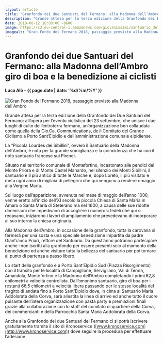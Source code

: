 ```yaml
---
layout: article
title: "Granfondo dei due Santuari del Fermano: alla Madonna dell’Ambro giro di boa e la benedizione ai ciclisti"
description: "Grande attesa per la terza edizione della Granfondo dei Due Santuari del Fermano: all’opera per l’evento ciclistico del 23 settembre, che unisce i due luoghi di culto dell’entroterra fermano, un’organizzazione ben collaudata come quella della Gio.Ca. Communications, de il Comitato del Grande Ciclismo a Porto Sant’Elpidio e dell’amministrazione comunale elpidiense."
date: 2018-08-12 10:00:00 -0600
image: https://s3.eu-central-1.amazonaws.com/giovanissimi/santuario_del_ambro.jpg
imagealt: "Gran Fondo del Fermano 2018, passaggio previsto alla Madonna dell'Ambro"
---
```


# Granfondo dei due Santuari del Fermano: alla Madonna dell’Ambro giro di boa e la benedizione ai ciclisti

#### Luca Alò - {{ page.date | date: '%d/%m/%Y' }}

![Gran Fondo del Fermano 2018, passaggio previsto alla Madonna dell'Ambro](https://s3.eu-central-1.amazonaws.com/giovanissimi/santuario_del_ambro.jpg)

Grande attesa per la terza edizione della Granfondo dei Due Santuari del Fermano: all’opera per l’evento ciclistico del 23 settembre, che unisce i due luoghi di culto dell’entroterra fermano, un’organizzazione ben collaudata come quella della Gio.Ca. Communications, de il Comitato del Grande Ciclismo a Porto Sant’Elpidio e dell’amministrazione comunale elpidiense.

La “Piccola Lourdes dei Sibillini”, ovvero il Santuario della Madonna dell’Ambro, è nota per la grande somiglianza e la coincidenza che ha con il noto santuario francese sui Pirenei.

Situato nel territorio comunale di Montefortino, incastonato alle pendici del Monte Priora e di Monte Castel Manardo, nel silenzio dei Monti Sibillini, il santuario è il più antico di tutte le Marche e, dopo Loreto, il più visitato e meta ogni anno di migliaia di pellegrini che qui vengono a rendere omaggio alla Vergine Maria.

Sul luogo dell’apparizione, avvenuta nel mese di maggio dell’anno 1000, venne eretto all’inizio dell’XI secolo la piccola Chiesa di Santa Maria in Amaro o Santa Maria di Steterano ma nel 1600, a causa delle sue ridotte dimensioni che impedivano di accogliere i numerosi fedeli che qui si recavano, iniziarono i lavori di ampliamento che prevedevano di incorporare al suo interno la chiesa originaria.

Alla Madonna dell’Ambro, in occasione della granfondo, tutta la carovana si fermerà per una sosta e una speciale benedizione impartita da padre Gianfranco Priori, rettore del Santuario. Da quest’anno potranno partecipare anche i non iscritti alla granfondo per essere presenti solo al momento della benedizione ed anche visitare tutta la bellezza del santuario per poi tornare al punto di partenza a passo libero.

Lo start della granfondo è a Porto Sant’Elpidio Sud (Piazza Risorgimento) con il transito per le località di Campiglione, Servigliano, Val di Tenna, Amandola, Montefortino e la Madonna dell’Ambro completando i primi 62,8 chilometri a velocità controllata. Dall’omonimo santuario, giro di boa per i restanti 66,5 chilometri a velocità libera passando per le stesse località del tragitto di andata fino a Porto Sant’Elpidio dove, in cima al Santuario Maria Addolorata della Corva, sarà allestita la linea di arrivo ed anche tutto il cuore pulsante dell’intera organizzazione con pasta party e premiazioni finali grazie alla collaborazione con lo staff del comitato di quartiere della Corva, dei commercianti e della Parrocchia Santa Maria Addolorata della Corva.

Anche alla Granfondo dei due Santuari del Fermano ci si potrà iscrivere gratuitamente tramite il sito di Kronoservice ([www.kronoservice.com](http://www.kronoservice.com)) dove seguire la procedura per effettuare l’adesione.